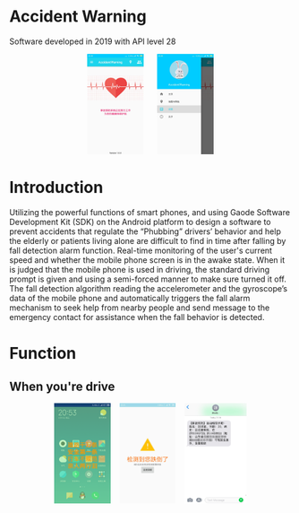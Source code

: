 # Accident Warning
Software developed in 2019 with API level 28
<div align="center" >
  <img src="https://github.com/BinZhang8023/accident_warning/blob/master/images/main.jpg" width="20%">
  &nbsp&nbsp&nbsp&nbsp
  <img src="https://github.com/BinZhang8023/accident_warning/blob/master/images/menu.jpg" width="20%">
</div>

# Introduction
Utilizing the powerful functions of smart phones, and using Gaode Software Development Kit (SDK) on the Android platform to design a software to prevent accidents that regulate the “Phubbing” drivers’ behavior and help the elderly or patients living alone are difficult to find in time after falling by fall detection alarm function. Real-time monitoring of the user's current speed and whether the mobile phone screen is in the awake state. When it is judged that the mobile phone is used in driving, the standard driving prompt is given and using a semi-forced manner to make sure turned it off. The fall detection algorithm reading the accelerometer and the gyroscope’s data of the mobile phone and automatically triggers the fall alarm mechanism to seek help from nearby people and send message to the emergency contact for assistance when the fall behavior is detected.

# Function
## When you're drive

<div align="center" >
  <img src="https://github.com/BinZhang8023/accident_warning/blob/master/images/driver.png" width="20%">
  &nbsp&nbsp
  <img src="https://github.com/BinZhang8023/accident_warning/blob/master/images/is_fall.png" width="20%">
  &nbsp&nbsp
  <img src="https://github.com/BinZhang8023/accident_warning/blob/master/images/message.png" width="22%">
</div>
